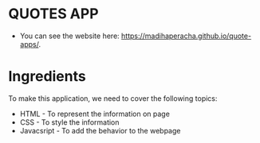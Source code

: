 # QUOTES APP
* You can see the website here:  https://madihaperacha.github.io/quote-apps/.

# Ingredients
To make this application, we need to cover the following topics:
* HTML - To represent the information on page
* CSS - To style the information
* Javacsript - To add the behavior to the webpage
